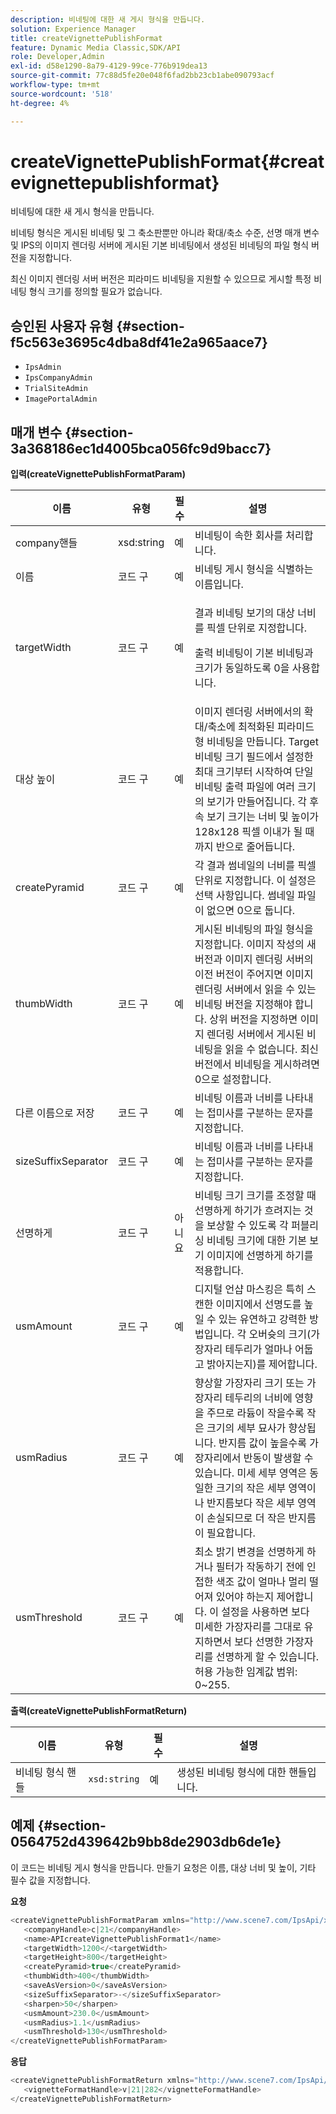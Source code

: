 ```yaml
---
description: 비네팅에 대한 새 게시 형식을 만듭니다.
solution: Experience Manager
title: createVignettePublishFormat
feature: Dynamic Media Classic,SDK/API
role: Developer,Admin
exl-id: d58e1290-8a79-4129-99ce-776b919dea13
source-git-commit: 77c88d5fe20e048f6fad2bb23cb1abe090793acf
workflow-type: tm+mt
source-wordcount: '518'
ht-degree: 4%

---
```


# createVignettePublishFormat{#createvignettepublishformat}

비네팅에 대한 새 게시 형식을 만듭니다.

비네팅 형식은 게시된 비네팅 및 그 축소판뿐만 아니라 확대/축소 수준, 선명 매개 변수 및 IPS의 이미지 렌더링 서버에 게시된 기본 비네팅에서 생성된 비네팅의 파일 형식 버전을 지정합니다.

최신 이미지 렌더링 서버 버전은 피라미드 비네팅을 지원할 수 있으므로 게시할 특정 비네팅 형식 크기를 정의할 필요가 없습니다.

## 승인된 사용자 유형 {#section-f5c563e3695c4dba8df41e2a965aace7}

* `IpsAdmin`
* `IpsCompanyAdmin`
* `TrialSiteAdmin`
* `ImagePortalAdmin`

## 매개 변수 {#section-3a368186ec1d4005bca056fc9d9bacc7}

**입력(createVignettePublishFormatParam)**

<table id="table_4D5B2913FA784EC09190F25223C1A680"> 
 <thead> 
  <tr> 
   <th colname="col1" class="entry"> 이름 </th> 
   <th colname="col2" class="entry"> 유형 </th> 
   <th colname="col3" class="entry"> 필수 </th> 
   <th colname="col4" class="entry"> 설명 </th> 
  </tr> 
 </thead>
 <tbody> 
  <tr> 
   <td colname="col1"> <span class="codeph"> <span class="varname"> company핸들</span> </span> </td> 
   <td colname="col2"> <span class="codeph"> xsd:string</span> </td> 
   <td colname="col3"> 예 </td> 
   <td colname="col4"> 비네팅이 속한 회사를 처리합니다. </td> 
  </tr> 
  <tr> 
   <td colname="col1"> <span class="codeph"> <span class="varname"> 이름</span> </span> </td> 
   <td colname="col2"> <span class="codeph"> 코드 구 </span> </td> 
   <td colname="col3"> 예 </td> 
   <td colname="col4"> 비네팅 게시 형식을 식별하는 이름입니다. </td> 
  </tr> 
  <tr> 
   <td colname="col1"> <span class="codeph"> <span class="varname"> targetWidth</span> </span> </td> 
   <td colname="col2"> <span class="codeph"> 코드 구 </span> </td> 
   <td colname="col3"> 예 </td> 
   <td colname="col4"> <p>결과 비네팅 보기의 대상 너비를 픽셀 단위로 지정합니다. </p> <p>출력 비네팅이 기본 비네팅과 크기가 동일하도록 0을 사용합니다. </p> </td> 
  </tr> 
  <tr> 
   <td colname="col1"> <span class="codeph"> <span class="varname"> 대상 높이</span> </span> </td> 
   <td colname="col2"> <span class="codeph"> 코드 구 </span> </td> 
   <td colname="col3"> 예 </td> 
   <td colname="col4"> 이미지 렌더링 서버에서의 확대/축소에 최적화된 피라미드형 비네팅을 만듭니다. Target 비네팅 크기 필드에서 설정한 최대 크기부터 시작하여 단일 비네팅 출력 파일에 여러 크기의 보기가 만들어집니다. 각 후속 보기 크기는 너비 및 높이가 128x128 픽셀 이내가 될 때까지 반으로 줄어듭니다. </td> 
  </tr> 
  <tr> 
   <td colname="col1"> <span class="codeph"> <span class="varname"> createPyramid</span> </span> </td> 
   <td colname="col2"> <span class="codeph"> 코드 구 </span> </td> 
   <td colname="col3"> 예 </td> 
   <td colname="col4"> 각 결과 썸네일의 너비를 픽셀 단위로 지정합니다. 이 설정은 선택 사항입니다. 썸네일 파일이 없으면 0으로 둡니다. </td> 
  </tr> 
  <tr> 
   <td colname="col1"> <span class="codeph"> <span class="varname"> thumbWidth</span> </span> </td> 
   <td colname="col2"> <span class="codeph"> 코드 구 </span> </td> 
   <td colname="col3"> 예 </td> 
   <td colname="col4"> 게시된 비네팅의 파일 형식을 지정합니다. 이미지 작성의 새 버전과 이미지 렌더링 서버의 이전 버전이 주어지면 이미지 렌더링 서버에서 읽을 수 있는 비네팅 버전을 지정해야 합니다. 상위 버전을 지정하면 이미지 렌더링 서버에서 게시된 비네팅을 읽을 수 없습니다. 최신 버전에서 비네팅을 게시하려면 0으로 설정합니다. </td> 
  </tr> 
  <tr> 
   <td colname="col1"> <span class="codeph"> <span class="varname"> 다른 이름으로 저장</span> </span> </td> 
   <td colname="col2"> <span class="codeph"> 코드 구 </span> </td> 
   <td colname="col3"> 예 </td> 
   <td colname="col4"> 비네팅 이름과 너비를 나타내는 접미사를 구분하는 문자를 지정합니다. </td> 
  </tr> 
  <tr> 
   <td colname="col1"> <span class="codeph"> <span class="varname"> sizeSuffixSeparator</span> </span> </td> 
   <td colname="col2"> <span class="codeph"> 코드 구 </span> </td> 
   <td colname="col3"> 예 </td> 
   <td colname="col4"> 비네팅 이름과 너비를 나타내는 접미사를 구분하는 문자를 지정합니다. </td> 
  </tr> 
  <tr> 
   <td colname="col1"> <span class="codeph"> <span class="varname"> 선명하게</span> </span> </td> 
   <td colname="col2"> <span class="codeph"> 코드 구 </span> </td> 
   <td colname="col3"> 아니요 </td> 
   <td colname="col4"> 비네팅 크기 크기를 조정할 때 선명하게 하기가 흐려지는 것을 보상할 수 있도록 각 퍼블리싱 비네팅 크기에 대한 기본 보기 이미지에 선명하게 하기를 적용합니다. </td> 
  </tr> 
  <tr> 
   <td colname="col1"> <span class="codeph"> <span class="varname"> usmAmount</span> </span> </td> 
   <td colname="col2"> <span class="codeph"> 코드 구 </span> </td> 
   <td colname="col3"> 예 </td> 
   <td colname="col4"> 디지털 언샵 마스킹은 특히 스캔한 이미지에서 선명도를 높일 수 있는 유연하고 강력한 방법입니다. 각 오버슛의 크기(가장자리 테두리가 얼마나 어둡고 밝아지는지)를 제어합니다. </td> 
  </tr> 
  <tr> 
   <td colname="col1"> <span class="codeph"> <span class="varname"> usmRadius</span> </span> </td> 
   <td colname="col2"> <span class="codeph"> 코드 구 </span> </td> 
   <td colname="col3"> 예 </td> 
   <td colname="col4"> 향상할 가장자리 크기 또는 가장자리 테두리의 너비에 영향을 주므로 라듐이 작을수록 작은 크기의 세부 묘사가 향상됩니다. 반지름 값이 높을수록 가장자리에서 반동이 발생할 수 있습니다. 미세 세부 영역은 동일한 크기의 작은 세부 영역이나 반지름보다 작은 세부 영역이 손실되므로 더 작은 반지름이 필요합니다. </td> 
  </tr> 
  <tr> 
   <td colname="col1"> <span class="codeph"> <span class="varname"> usmThreshold</span> </span> </td> 
   <td colname="col2"> <span class="codeph"> 코드 구 </span> </td> 
   <td colname="col3"> 예 </td> 
   <td colname="col4"> 최소 밝기 변경을 선명하게 하거나 필터가 작동하기 전에 인접한 색조 값이 얼마나 멀리 떨어져 있어야 하는지 제어합니다. 이 설정을 사용하면 보다 미세한 가장자리를 그대로 유지하면서 보다 선명한 가장자리를 선명하게 할 수 있습니다. 허용 가능한 임계값 범위: 0~255. </td> 
  </tr> 
 </tbody> 
</table>

**출력(createVignettePublishFormatReturn)**

| 이름 | 유형 | 필수 | 설명 |
|---|---|---|---|
| 비네팅 형식 핸들 | `xsd:string` | 예 | 생성된 비네팅 형식에 대한 핸들입니다. |

## 예제 {#section-0564752d439642b9bb8de2903db6de1e}

이 코드는 비네팅 게시 형식을 만듭니다. 만들기 요청은 이름, 대상 너비 및 높이, 기타 필수 값을 지정합니다.

**요청**

```java
<createVignettePublishFormatParam xmlns="http://www.scene7.com/IpsApi/xsd/2008-01-15">
   <companyHandle>c|21</companyHandle>
   <name>APIcreateVignettePublishFormat1</name>
   <targetWidth>1200</<targetWidth>
   <targetHeight>800</targetHeight>
   <createPyramid>true</createPyramid>
   <thumbWidth>400</thumbWidth>
   <saveAsVersion>0</saveAsVersion>
   <sizeSuffixSeparator>-</sizeSuffixSeparator>
   <sharpen>50</sharpen>
   <usmAmount>230.0</usmAmount>
   <usmRadius>1.1</usmRadius>
   <usmThreshold>130</usmThreshold>
</createVignettePublishFormatParam>
```

**응답**

```java
<createVignettePublishFormatReturn xmlns="http://www.scene7.com/IpsApi/xsd/2008-01-15">
   <vignetteFormatHandle>v|21|282</vignetteFormatHandle>
</createVignettePublishFormatReturn>
```
